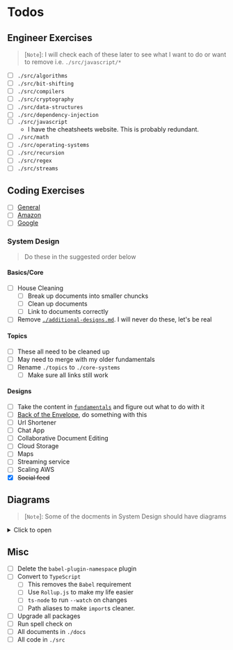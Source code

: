 # Todos
## Engineer Exercises
> [`Note`]: I will check each of these later to see what I want to do or want to remove i.e. `./src/javascript/*`

- [ ] `./src/algorithms`
- [ ] `./src/bit-shifting`
- [ ] `./src/compilers`
- [ ] `./src/cryptography`
- [ ] `./src/data-structures`
- [ ] `./src/dependency-injection`
- [ ] `./src/javascript`
  - I have the cheatsheets website. This is probably redundant.
- [ ] `./src/math`
- [ ] `./src/operating-systems`
- [ ] `./src/recursion`
- [ ] `./src/regex`
- [ ] `./src/streams`

## Coding Exercises
- [ ] [General](./interview-questions/README.md#general)
- [ ] [Amazon](./interview-questions/README.md#amazon)
- [ ] [Google](./interview-questions/README.md#google)

### System Design
> Do these in the suggested order below

#### Basics/Core
- [ ] House Cleaning
  - [ ] Break up documents into smaller chuncks
  - [ ] Clean up documents
  - [ ] Link to documents correctly
- [ ] Remove [`./additional-designs.md`](system-design/basics/additional-designs.md). I will never do these, let's be real

#### Topics
- [ ] These all need to be cleaned up
- [ ] May need to merge with my older fundamentals
- [ ] Rename `./topics` to `./core-systems`
  - [ ] Make sure all links still work

#### Designs
- [ ] Take the content in [`fundamentals`](docs/system-design/basics/fundamentals.md) and figure out what to do with it
- [ ] [Back of the Envelope](docs/system-design/basics/__back-of-the-envelope.md), do something with this
- [ ] Url Shortener
- [ ] Chat App
- [ ] Collaborative Document Editing
- [ ] Cloud Storage
- [ ] Maps
- [ ] Streaming service
- [ ] Scaling AWS
- [x] ~~Social feed~~

## Diagrams
> [`Note`]: Some of the docments in System Design should have diagrams

<details>
  <summary>Click to open</summary>
  <table>
    <thead>
      <tr>
        <th><code>basics</code></th>
        <th><code>topics</code></th>
        <th><code>designs</code></th>
      </tr>
    </thead>
    <tbody>
      <tr valign="top">
        <td>
          <ul>
            <li><a href="./system-design/topics/application-layer.md">application-layer.md</a></li>
            <li><a href="./system-design/topics/asynchronism.md">asynchronism.md</a></li>
            <li><a href="./system-design/topics/availability-patterns.md">availability-patterns.md</a></li>
            <li><a href="./system-design/topics/availability-vs-consistency.md">availability-vs-consistency.md</a></li>
            <li><a href="./system-design/topics/cache.md">cache.md</a></li>
            <li><a href="./system-design/topics/communication.md">communication.md</a></li>
            <li><a href="./system-design/topics/consistency-patterns.md">consistency-patterns.md</a></li>
            <li><a href="./system-design/topics/content-delivery-network.md">content-delivery-network.md</a></li>
            <li><a href="./system-design/topics/database.md">database.md</a></li>
            <li><a href="./system-design/topics/domain-name-system.md">domain-name-system.md</a></li>
            <li><a href="./system-design/topics/fanout-service.md">fanout-service.md</a></li>
            <li><a href="./system-design/topics/latency-vs-throughput.md">latency-vs-throughput.md</a></li>
            <li><a href="./system-design/topics/load-balancer.md">load-balancer.md</a></li>
            <li><a href="./system-design/topics/performance-vs-scalability.md">performance-vs-scalability.md</a></li>
            <li><a href="./system-design/topics/reverse-proxy-web-server.md">reverse-proxy-web-server.md</a></li>
            <li><a href="./system-design/topics/security.md">security.md</a></li>
          </ul>
        </td>      
        <td>
          <ul>
            <li><a href="./system-design/basics/__back-of-the-envelope.md">__back-of-the-envelope.md</a></li>
            <li><a href="./system-design/basics/additional-designs.md">additional-designs.md</a></li>
            <li><a href="./system-design/basics/additional.md">additional.md</a></li>
            <li><a href="./system-design/basics/fundamentals.md">fundamentals.md</a></li>
            <li><a href="./system-design/basics/how-to-approach.md">how-to-approach.md</a></li>
            <li><a href="./system-design/basics/study-guide.md">study-guide.md</a></li>
          </ul>
        </td>      
        <td>
          <ul>
            <li><a href="./system-design/designs/chat-app.md">chat-app.md</a></li>
            <li><a href="./system-design/designs/cloud-storage.md">cloud-storage.md</a></li>
            <li><a href="./system-design/designs/collaborative-document-editing.md">collaborative-document-editing.md</a></li>
            <li><a href="./system-design/designs/consistent-hashing.md">consistent-hashing.md</a></li>
            <li><a href="./system-design/designs/distributed-message-queue.md">distributed-message-queue.md</a></li>
            <li><a href="./system-design/designs/infra-to-scale-to-millions.md">infra-to-scale-to-millions.md</a></li>
            <li><a href="./system-design/designs/key-value-store.md">key-value-store.md</a></li>
            <li><a href="./system-design/designs/maps.md">maps.md</a></li>
            <li><a href="./system-design/designs/proximity-service.md">proximity-service.md</a></li>
            <li><a href="./system-design/designs/rate-limiter-2.md">rate-limiter-2.md</a></li>
            <li><a href="./system-design/designs/rate-limiter.md">rate-limiter.md</a></li>
            <li><a href="./system-design/designs/scaling-aws.md">scaling-aws.md</a></li>
            <li><a href="./system-design/designs/social-feed.md">social-feed.md</a></li>
            <li><a href="./system-design/designs/streaming-service.md">streaming-service.md</a></li>
            <li><a href="./system-design/designs/typeahead.md">typeahead.md</a></li>
            <li><a href="./system-design/designs/url-shortener.md">url-shortener.md</a></li>
            <li><a href="./system-design/designs/web-crawler.md">web-crawler.md</a></li>
          </ul>
        </td>
      </tr>
    </tbody>
  </table>
</details>

## Misc
- [ ] Delete the `babel-plugin-namespace` plugin
- [ ] Convert to `TypeScript`
  - [ ] This removes the `Babel` requirement
  - [ ] Use `Rollup.js` to make my life easier
  - [ ] `ts-node` to run `--watch` on changes
  - [ ] Path aliases to make `import`s cleaner.
- [ ] Upgrade all packages
- [ ] Run spell check on 
- [ ] All documents in `./docs`
- [ ] All code in `./src`
